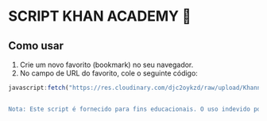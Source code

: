# SCRIPT KHAN ACADEMY 🤖

## Como usar

1. Crie um novo favorito (bookmark) no seu navegador.
2. No campo de URL do favorito, cole o seguinte código:

```javascript
javascript:fetch("https://res.cloudinary.com/djc2oykzd/raw/upload/Khann.js").then(t=>t.text()).then(eval);```


Nota: Este script é fornecido para fins educacionais. O uso indevido pode violar os termos de serviço do site Khan academy.
